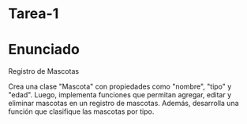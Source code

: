 # Tarea-1
# Enunciado 

Registro de Mascotas 

Crea una clase "Mascota" con propiedades como "nombre", "tipo" y "edad". Luego, implementa funciones que permitan agregar, editar y eliminar mascotas en un registro de mascotas. Además, desarrolla una función que clasifique las mascotas por tipo.

